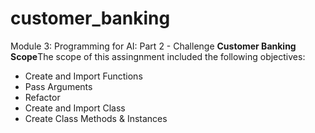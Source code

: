 # customer_banking
Module 3: Programming for AI: Part 2 - Challenge
**Customer Banking**
**Scope**The scope of this assingnment included the following objectives:
- Create and Import Functions
- Pass Arguments
- Refactor 
- Create and Import Class
- Create Class Methods & Instances